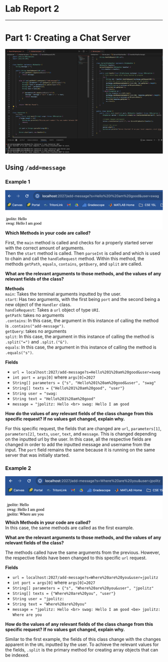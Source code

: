 # **Lab Report 2**
***
# Part 1: Creating a Chat Server
![Image](chatserver.png)

## Using `/add=message`  
### Example 1
![Image](chat1.png)
**Which Methods in your code are called?**  

First, the `main` method is called and checks for a properly started server with the correct amount of arguments.  
Then the `start` method is called. Then `parseInt` is called and which is used to chain and call the `handleRequest` method. Within this method, the methods `getPath`, `equals`, `contains`, `getQuery`, and `split` are called.  
  
**What are the relevant arguments to those methods, and the values of any relevant fields of the class?**  

**Methods**  
`main`: Takes the terminal arguments inputted by the user.  
`start`: Has two arguments, with the first being `port` and the second being a new object of the `Handler` class.  
`handleRequest`: Takes a `url` object of type `URI`.  
`getPath`: takes no arguments  
`.contains`: In this case, the argument in this instance of calling the method is `.contains("add-message")`.  
`getQuery`: takes no arguments  
`split`: In this case, the argument in this instance of calling the method is `.split("=")` and `.split.("&")`.  
`equals`: In this case, the argument in this instance of calling the method is `.equals("s")`.  

**Fields**  
  - `url = localhost:2027/add-message?s=Hello%201%20am%20good&user=swag`
  - `int port = args[0]` where `args[0]=2027`  
  - `String[] parameters = {"s", "Hello%201%20am%20good&user", "swag"`  
  - `String[] texts = {"Hello%201%20am%20good", "user"}`  
  - `String user = "swag:`  
  - `String text = "Hello%201%20am%20good"`  
  - `message = "jpolitz: Hello <br> swag: Hello I am good`  

**How do the values of any relevant fields of the class change from this specific request? If no values got changed, explain why.**  

For this specific request, the fields that are changed are `url`, `parameters[1]`, `parameters[2]`, `texts`, `user`, `text`, and `message`. This is changed depending on the inputted url by the user. In this case, all the respective fields are changed in order to add the inputted message and username from the input. The `port` field remains the same because it is running on the same server that was initially started.


### Example 2
![Image](chat2.png)
**Which Methods in your code are called?**  
In this case, the same methods are called as the first example.

**What are the relevant arguments to those methods, and the values of any relevant fields of the class?**  

The methods called have the same arguments from the previous. However, the respective fields have been changed to this specific `url` request.

**Fields**  
  - `url = localhost:2027/add-message?s=Where%20are%20you&user=jpolitz`  
  - `int port = args[0]` where `args[0]=2027`  
  - `String[] parameters = {"s", "Where%20are%20you&user", "jpolitz"`  
  - `String[] texts = {"Where%20are%20you", "user"}`  
  - `String user = "jpolitz:`  
  - `String text = "Where%20are%20you"`  
  - `message = "jpolitz: Hello <br> swag: Hello I am good <be> jpolitz: Where are you`  

**How do the values of any relevant fields of the class change from this specific request? If no values got changed, explain why.**  

Similar to the first example, the fields of this class change with the changes apparent in the `URL` inputted by the user. To achieve the relevant values for the fields, `.split` is the primary method for creating array objects that can be indexed.
